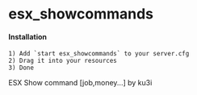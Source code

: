 # esx_showcommands


#### Installation
```
1) Add `start esx_showcommands` to your server.cfg
2) Drag it into your resources
3) Done
```

ESX Show command [job,money...] by ku3i
